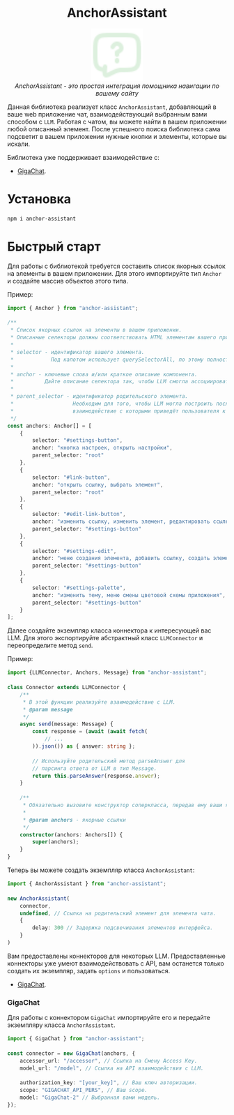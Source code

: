 <h1 align="center">AnchorAssistant</h1>

<p align="center">
  <img src="public/anchor-assistant.svg" alt="overture-logo" width="120px" height="120px"/>
  <br>  
    <em>
        AnchorAssistant - это простая интеграция помощника навигации по вашему сайту
    </em>
  <br>
</p>

Данная библиотека реализует класс `AnchorAssistant`, добавляющий в ваше web приложение чат, взаимодействующий
выбранным вами способом с `LLM`. Работая с чатом, вы можете найти в вашем приложении любой описанный элемент.
После успешного поиска библиотека сама подсветит в вашем приложении нужные кнопки и элементы, которые вы искали.

Библиотека уже поддерживает взаимодействие с:
- [GigaChat](#GigaChat).

# Установка

```bash
npm i anchor-assistant
```

# Быстрый старт

Для работы с библиотекой требуется составить список якорных ссылок на элементы в вашем приложении.
Для этого импортируйте тип `Anchor` и создайте массив объектов этого типа.

Пример:
```ts
import { Anchor } from "anchor-assistant";

/**
 * Список якорных ссылок на элементы в вашем приложении.
 * Описанные селекторы должны соответствовать HTML элементам вашего приложения.
 * 
 * selector - идентификатор вашего элемента.
 *            Под капотом использует querySelectorAll, по этому полностью совместим со всеми HTML селекторами.
 *            
 * anchor - ключевые слова и/или краткое описание компонента.
 *          Дайте описание селектора так, чтобы LLM смогла ассоциировать запросы пользователей с ним.
 *          
 * parent_selector - идентификатор родительского элемента.
 *                   Необходим для того, чтобы LLM могла построить последовательный список селекторов,
 *                   взаимодействие с которыми приведёт пользователя к желаемому элементу.
 */
const anchors: Anchor[] = [
    {
        selector: "#settings-button",
        anchor: "кнопка настроек, открыть настройки",
        parent_selector: "root"
    },
    {
        selector: "#link-button",
        anchor: "открыть ссылку, выбрать элемент",
        parent_selector: "root"
    },
    {
        selector: "#edit-link-button",
        anchor: "изменить ссылку, изменить элемент, редактировать ссылку",
        parent_selector: "#settings-button"
    },
    {
        selector: "#settings-edit",
        anchor: "меню создания элемента, добавить ссылку, создать элемент",
        parent_selector: "#settings-button"
    },
    {
        selector: "#settings-palette",
        anchor: "изменить тему, меню смены цветовой схемы приложения",
        parent_selector: "#settings-button"
    }
];
```

Далее создайте экземпляр класса коннектора к интересующей вас LLM.
Для этого экспортируйте абстрактный класс `LLMConnector` и переопределите метод `send`.

Пример:

```ts
import {LLMConnector, Anchors, Message} from "anchor-assistant";

class Connector extends LLMConnector {
    /**
     * В этой функции реализуйте взаимодействие с LLM.
     * @param message
     */
    async send(message: Message) {
        const response = (await (await fetch(
            // ...
        )).json()) as { answer: string };

        // Используйте родительский метод parseAnswer для 
        // парсинга ответа от LLM в тип Message.
        return this.parseAnswer(response.answer);
    }

    /**
     * Обязательно вызовите конструктор соперкласса, передав ему ваши якорные ссылки.
     *
     * @param anchors - якорные ссылки
     */
    constructor(anchors: Anchors[]) {
        super(anchors);
    }
}
```

Теперь вы можете создать экземпляр класса `AnchorAssistant`:
```ts
import { AnchorAssistant } from "anchor-assistant";

new AnchorAssistant(
    connector, 
    undefined, // Ссылка на родительский элемент для элемента чата.
    {
        delay: 300 // Задержка подсвечивания элементов интерфейса.
    }
)
```

Вам предоставлены коннекторов для некоторых LLM.
Предоставленные коннекторы уже умеют взаимодействовать с API, вам останется только
создать их экземпляр, задать `options` и пользоваться.

- [GigaChat](#GigaChat).

### GigaChat

Для работы с коннектором `GigaChat` импортируйте его и передайте экземпляру класса `AnchorAssistant`.
```ts
import { GigaChat } from "anchor-assistant";

const connector = new GigaChat(anchors, {
    accessor_url: "/accessor", // Ссылка на Смену Access Key.
    model_url: "/model", // Ссылка на API взаимодействия с LLM.

    authorization_key: "[your_key]", // Ваш ключ авторизации.
    scope: "GIGACHAT_API_PERS", // Ваш scope.
    model: "GigaChat-2" // Выбранная вами модель.
});
```